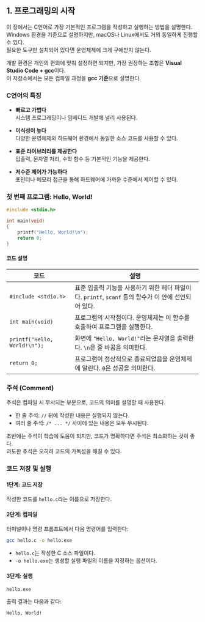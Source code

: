 ## 1. 프로그래밍의 시작

이 장에서는 C언어로 가장 기본적인 프로그램을 작성하고 실행하는 방법을 설명한다.  
Windows 환경을 기준으로 설명하지만, macOS나 Linux에서도 거의 동일하게 진행할 수 있다.  
필요한 도구만 설치되어 있다면 운영체제에 크게 구애받지 않는다.

개발 환경은 개인의 편의에 맞춰 설정하면 되지만, 가장 권장하는 조합은 **Visual Studio Code + gcc**이다.  
이 저장소에서는 모든 컴파일 과정을 **gcc 기준**으로 설명한다.

### C언어의 특징

- **빠르고 가볍다**  
  시스템 프로그래밍이나 임베디드 개발에 널리 사용된다.

- **이식성이 높다**  
  다양한 운영체제와 하드웨어 환경에서 동일한 소스 코드를 사용할 수 있다.

- **표준 라이브러리를 제공한다**  
  입출력, 문자열 처리, 수학 함수 등 기본적인 기능을 제공한다.

- **저수준 제어가 가능하다**  
  포인터나 메모리 접근을 통해 하드웨어에 가까운 수준에서 제어할 수 있다.

### 첫 번째 프로그램: Hello, World!

```c
#include <stdio.h>

int main(void)
{
    printf("Hello, World!\n");
    return 0;
}
```

#### 코드 설명

| 코드 | 설명 |
|------|------|
| `#include <stdio.h>` | 표준 입출력 기능을 사용하기 위한 헤더 파일이다. `printf`, `scanf` 등의 함수가 이 안에 선언되어 있다. |
| `int main(void)` | 프로그램의 시작점이다. 운영체제는 이 함수를 호출하여 프로그램을 실행한다. |
| `printf("Hello, World!\n");` | 화면에 `"Hello, World!"`라는 문자열을 출력한다. `\n`은 줄 바꿈을 의미한다. |
| `return 0;` | 프로그램이 정상적으로 종료되었음을 운영체제에 알린다. `0`은 성공을 의미한다. |

### 주석 (Comment)

주석은 컴파일 시 무시되는 부분으로, 코드의 의미를 설명할 때 사용한다.

- 한 줄 주석: `//` 뒤에 작성한 내용은 실행되지 않는다.
- 여러 줄 주석: `/* ... */` 사이에 있는 내용은 모두 무시된다.

초반에는 주석이 학습에 도움이 되지만, 코드가 명확하다면 주석은 최소화하는 것이 좋다.  
과도한 주석은 오히려 코드의 가독성을 해칠 수 있다.

### 코드 저장 및 실행

#### 1단계: 코드 저장

작성한 코드를 `hello.c`라는 이름으로 저장한다.

#### 2단계: 컴파일

터미널이나 명령 프롬프트에서 다음 명령어를 입력한다:

```bash
gcc hello.c -o hello.exe
```

- `hello.c`는 작성한 C 소스 파일이다.
- `-o hello.exe`는 생성할 실행 파일의 이름을 지정하는 옵션이다.

#### 3단계: 실행

```bash
hello.exe
```

출력 결과는 다음과 같다:

```
Hello, World!
```
